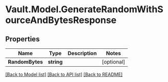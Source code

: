 # Vault.Model.GenerateRandomWithSourceAndBytesResponse

## Properties

Name | Type | Description | Notes
------------ | ------------- | ------------- | -------------
**RandomBytes** | **string** |  | [optional] 

[[Back to Model list]](../README.md#documentation-for-models) [[Back to API list]](../README.md#documentation-for-api-endpoints) [[Back to README]](../README.md)

